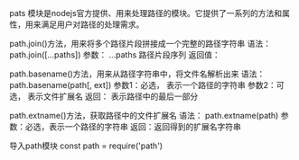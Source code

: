 pats 模块是nodejs官方提供、用来处理路径的模块。它提供了一系列的方法和属性，用来满足用户对路径的处理需求。

path.join()方法，用来将多个路径片段拼接成一个完整的路径字符串
语法：
path.join([...paths])
参数： ...paths <string>路径片段序列
返回值： <string>


path.basename()方法，用来从路径字符串中，将文件名解析出来
语法：
path.basename(path[, ext])
参数1：<string>必选， 表示一个路径的字符串
参数2：<string>可选， 表示文件扩展名
返回： <string>表示路径中的最后一部分

path.extname()方法，获取路径中的文件扩展名
语法：
path.extname(path)
参数：<string>必选，表示一个路径的字符串
返回：<string>返回得到的扩展名字符串

导入path模块
const path = require('path')